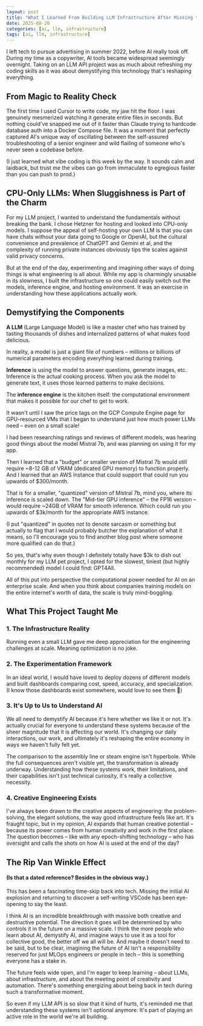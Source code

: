 ```yaml
---
layout: post
title: "What I Learned From Building LLM Infrastructure After Missing the AI Revolution"
date: 2025-08-20
categories: [ai, llm, infrastructure]
tags: [ai, llm, infrastructure]
---
```


I left tech to pursue advertising in summer 2022, before AI really took off. During my time as a copywriter, AI tools became widespread seemingly overnight. Taking on an LLM API project was as much about refreshing my coding skills as it was about demystifying this technology that's reshaping everything.

## From Magic to Reality Check

The first time I used Cursor to write code, my jaw hit the floor. I was genuinely mesmerized watching it generate entire files in seconds. But nothing could've snapped me out of it faster than Claude trying to hardcode database auth into a Docker Compose file. It was a moment that perfectly captured AI's unique way of oscillating between the self-assured troubleshooting of a senior engineer and wild flailing of someone who's never seen a codebase before.

(I just learned what vibe coding is this week by the way. It sounds calm and laidback, but trust me the vibes can go from immaculate to egregious faster than you can push to prod.)

## CPU-Only LLMs: When Sluggishness is Part of the Charm

For my LLM project, I wanted to understand the fundamentals without breaking the bank. I chose Hetzner for hosting and looked into CPU-only models. I suppose the appeal of self-hosting your own LLM is that you can have chats without your data going to Google or OpenAI, but the cultural convenience and prevalence of ChatGPT and Gemini et al, and the complexity of running private instances obviously tips the scales against valid privacy concerns.

But at the end of the day, experimenting and imagining other ways of doing things is what engineering is all about. While my app is charmingly unusable in its slowness, I built the infrastructure so one could easily switch out the models, inference engine, and hosting environment. It was an exercise in understanding how these applications actually work.

## Demystifying the Components

**A LLM** (Large Language Model) is like a master chef who has trained by tasting thousands of dishes and internalized patterns of what makes food delicious.

In reality, a model is just a giant file of numbers – millions or billions of numerical parameters encoding everything learned during training. 

**Inference** is using the model to answer questions, generate images, etc. Inference is the actual cooking process. When you ask the model to generate text, it uses those learned patterns to make decisions.

The **inference engine** is the kitchen itself: the computational environment that makes it possible for our chef to get to work.

It wasn't until I saw the price tags on the GCP Compute Engine page for GPU-resourced VMs that I began to understand just how much power LLMs need – even on a small scale!

I had been researching ratings and reviews of different models, was hearing good things about the model Mistral 7b, and was planning on using it for my app.

Then I learned that a "budget" or smaller version of Mistral 7b would still require ~8-12 GB of VRAM (dedicated GPU memory) to function properly. And I learned that an AWS instance that could support that could run you upwards of $300/month.

That is for a smaller, "quantized" version of Mistral 7b, mind you, where its inference is scaled down. The "Mid-tier GPU inference" – the FP16 version – would require ~24GB of VRAM for smooth inference. Which could run you upwards of $3k/month for the appropriate AWS instance.

(I put "quantized" in quotes not to denote sarcasm or something but actually to flag that I would probably butcher the explanation of what it means, so I'll encourage you to find another blog post where someone more qualified can do that.)

So yes, that's why even though I definitely totally have $3k to dish out monthly for my LLM pet project, I opted for the slowest, tiniest (but highly recommended) model I could find: GPT4All.

All of this put into perspective the computational power needed for AI on an enterprise scale. And when you think about companies training models on the entire internet's worth of data, the scale is truly mind-boggling.

## What This Project Taught Me

### 1. The Infrastructure Reality
Running even a small LLM gave me deep appreciation for the engineering challenges at scale. Meaning optimization is no joke.

### 2. The Experimentation Framework
In an ideal world, I would have loved to deploy dozens of different models and built dashboards comparing cost, speed, accuracy, and specialization. (I know those dashboards exist somewhere, would love to see them 👀)

### 3. It's Up to Us to Understand AI
We all need to demystify AI because it's here whether we like it or not. It's actually crucial for everyone to understand these systems because of the sheer magnitude that it is affecting our world. It's changing our daily interactions, our work, and ultimately it's reshaping the entire economy in ways we haven't fully felt yet.

The comparison to the assembly line or steam engine isn't hyperbole. While the full consequences aren't visible yet, the transformation is already underway. Understanding how these systems work, their limitations, and their capabilities isn't just technical curiosity, it's really a collective necessity.

### 4. Creative Engineering Exists
I've always been drawn to the creative aspects of engineering: the problem-solving, the elegant solutions, the way good infrastructure feels like art. It's fraught topic, but in my opinion, AI expands that human creative potential – because its power comes from human creativity and work in the first place. The question becomes – like with any epoch-shifting technology – who has oversight and calls the shots on how AI is used at the end of the day?

## The Rip Van Winkle Effect
#### (Is that a dated reference? Besides in the obvious way.)
This has been a fascinating time-skip back into tech. Missing the initial AI explosion and returning to discover a self-writing VSCode has been eye-opening to say the least.

I think AI is an incredible breakthrough with massive both creative and destructive potential. The direction it goes will be deteremined by who controls it in the future on a massive scale. I think the more people who learn about AI, demystify AI, and imagine ways to use it as a tool for collective good, the better off we all will be. And maybe it doesn't need to be said, but to be clear, imagining the future of AI isn't a responsibility reserved for just MLOps engineers or people in tech – this is something everyone has a stake in.

The future feels wide open, and I'm eager to keep learning – about LLMs, about infrastructure, and about the meeting point of creativity and automation. There's something energizing about being back in tech during such a transformative moment.

So even if my LLM API is so slow that it kind of hurts, it's reminded me that understanding these systems isn't optional anymore. It's part of playing an active role in the world we're all building.
